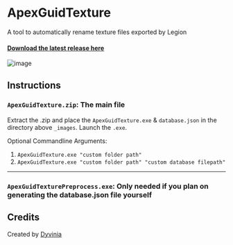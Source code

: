 # ApexGuidTexture
A tool to automatically rename texture files exported by Legion

#### [Download the latest release here](https://github.com/Dyvinia/ApexGuidTexture/releases)
![image](https://i.imgur.com/0Klqiz7.png)


## Instructions

### `ApexGuidTexture.zip`: The main file
Extract the .zip and place the `ApexGuidTexture.exe` & `database.json` in the directory above `_images`. Launch the `.exe`.

Optional Commandline Arguments:

1. `ApexGuidTexture.exe "custom folder path"`
2. `ApexGuidTexture.exe "custom folder path" "custom database filepath"`

___
### `ApexGuidTexturePreprocess.exe`: Only needed if you plan on generating the database.json file yourself

## Credits
Created by [Dyvinia](https://twitter.com/Dyvinia)
